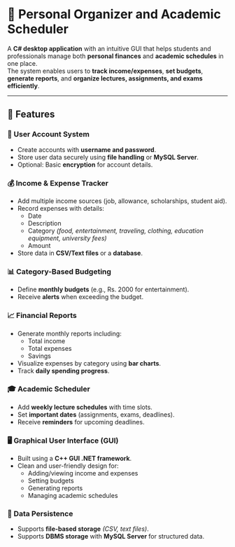 # 📘 Personal Organizer and Academic Scheduler

A **C# desktop application** with an intuitive GUI that helps students and professionals manage both **personal finances** and **academic schedules** in one place.  
The system enables users to **track income/expenses**, **set budgets**, **generate reports**, and **organize lectures, assignments, and exams efficiently**.

---

## 🚀 Features  

### 🔑 User Account System  
- Create accounts with **username and password**.  
- Store user data securely using **file handling** or **MySQL Server**.  
- Optional: Basic **encryption** for account details.  

### 💰 Income & Expense Tracker  
- Add multiple income sources (job, allowance, scholarships, student aid).  
- Record expenses with details:  
  - Date  
  - Description  
  - Category *(food, entertainment, traveling, clothing, education equipment, university fees)*  
  - Amount  
- Store data in **CSV/Text files** or a **database**.  

### 📊 Category-Based Budgeting  
- Define **monthly budgets** (e.g., Rs. 2000 for entertainment).  
- Receive **alerts** when exceeding the budget.  

### 📈 Financial Reports  
- Generate monthly reports including:  
  - Total income  
  - Total expenses  
  - Savings  
- Visualize expenses by category using **bar charts**.  
- Track **daily spending progress**.  

### 🎓 Academic Scheduler  
- Add **weekly lecture schedules** with time slots.  
- Set **important dates** (assignments, exams, deadlines).  
- Receive **reminders** for upcoming deadlines.  

### 🖥️ Graphical User Interface (GUI)  
- Built using a **C++ GUI .NET framework**.  
- Clean and user-friendly design for:  
  - Adding/viewing income and expenses  
  - Setting budgets  
  - Generating reports  
  - Managing academic schedules  

### 💾 Data Persistence  
- Supports **file-based storage** *(CSV, text files)*.  
- Supports **DBMS storage** with **MySQL Server** for structured data.  
